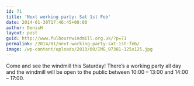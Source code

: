 ```yaml
---
id: 71
title: 'Next working party: Sat 1st Feb'
date: 2014-01-30T17:46:45+00:00
author: DenisH
layout: post
guid: http://www.fulbournwindmill.org.uk/?p=71
permalink: /2014/01/next-working-party-sat-1st-feb/
image: /wp-content/uploads/2013/09/IMG_07381-125x125.jpg
---
```

Come and see the windmill this Saturday! There&#8217;s a working party all day and the windmill will be open to the public between 10:00 &#8211; 13:00 and 14:00 – 17:00.